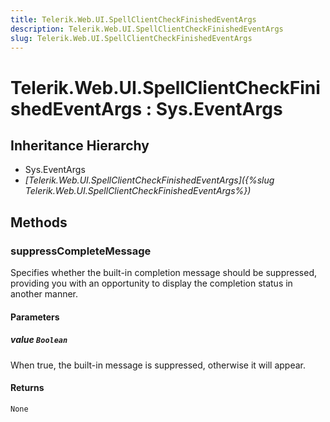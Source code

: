 ```yaml
---
title: Telerik.Web.UI.SpellClientCheckFinishedEventArgs
description: Telerik.Web.UI.SpellClientCheckFinishedEventArgs
slug: Telerik.Web.UI.SpellClientCheckFinishedEventArgs
---
```


# Telerik.Web.UI.SpellClientCheckFinishedEventArgs : Sys.EventArgs

## Inheritance Hierarchy

* Sys.EventArgs
* *[Telerik.Web.UI.SpellClientCheckFinishedEventArgs]({%slug Telerik.Web.UI.SpellClientCheckFinishedEventArgs%})*



## Methods

### suppressCompleteMessage

Specifies whether the built-in completion message should be suppressed, providing you with an opportunity to display the completion status in another manner.

#### Parameters

##### value `Boolean`

When true, the built-in message is suppressed, otherwise it will appear.

#### Returns

`None`

